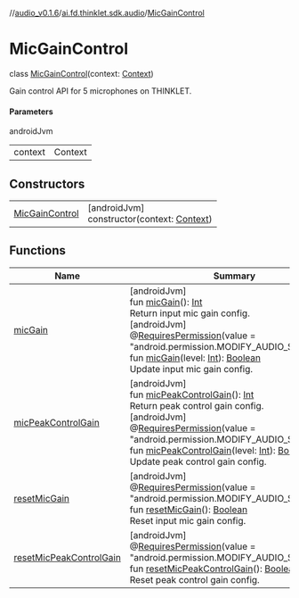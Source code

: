 //[audio_v0.1.6](../../../index.md)/[ai.fd.thinklet.sdk.audio](../index.md)/[MicGainControl](index.md)

# MicGainControl

class [MicGainControl](index.md)(context: [Context](https://developer.android.com/reference/kotlin/android/content/Context.html))

Gain control API for 5 microphones on THINKLET.

#### Parameters

androidJvm

| | |
|---|---|
| context | Context |

## Constructors

| | |
|---|---|
| [MicGainControl](-mic-gain-control.md) | [androidJvm]<br>constructor(context: [Context](https://developer.android.com/reference/kotlin/android/content/Context.html)) |

## Functions

| Name | Summary |
|---|---|
| [micGain](mic-gain.md) | [androidJvm]<br>fun [micGain](mic-gain.md)(): [Int](https://kotlinlang.org/api/latest/jvm/stdlib/kotlin/-int/index.html)<br>Return input mic gain config.<br>[androidJvm]<br>@[RequiresPermission](https://developer.android.com/reference/kotlin/androidx/annotation/RequiresPermission.html)(value = &quot;android.permission.MODIFY_AUDIO_SETTINGS&quot;)<br>fun [micGain](mic-gain.md)(level: [Int](https://kotlinlang.org/api/latest/jvm/stdlib/kotlin/-int/index.html)): [Boolean](https://kotlinlang.org/api/latest/jvm/stdlib/kotlin/-boolean/index.html)<br>Update input mic gain config. |
| [micPeakControlGain](mic-peak-control-gain.md) | [androidJvm]<br>fun [micPeakControlGain](mic-peak-control-gain.md)(): [Int](https://kotlinlang.org/api/latest/jvm/stdlib/kotlin/-int/index.html)<br>Return peak control gain config.<br>[androidJvm]<br>@[RequiresPermission](https://developer.android.com/reference/kotlin/androidx/annotation/RequiresPermission.html)(value = &quot;android.permission.MODIFY_AUDIO_SETTINGS&quot;)<br>fun [micPeakControlGain](mic-peak-control-gain.md)(level: [Int](https://kotlinlang.org/api/latest/jvm/stdlib/kotlin/-int/index.html)): [Boolean](https://kotlinlang.org/api/latest/jvm/stdlib/kotlin/-boolean/index.html)<br>Update peak control gain config. |
| [resetMicGain](reset-mic-gain.md) | [androidJvm]<br>@[RequiresPermission](https://developer.android.com/reference/kotlin/androidx/annotation/RequiresPermission.html)(value = &quot;android.permission.MODIFY_AUDIO_SETTINGS&quot;)<br>fun [resetMicGain](reset-mic-gain.md)(): [Boolean](https://kotlinlang.org/api/latest/jvm/stdlib/kotlin/-boolean/index.html)<br>Reset input mic gain config. |
| [resetMicPeakControlGain](reset-mic-peak-control-gain.md) | [androidJvm]<br>@[RequiresPermission](https://developer.android.com/reference/kotlin/androidx/annotation/RequiresPermission.html)(value = &quot;android.permission.MODIFY_AUDIO_SETTINGS&quot;)<br>fun [resetMicPeakControlGain](reset-mic-peak-control-gain.md)(): [Boolean](https://kotlinlang.org/api/latest/jvm/stdlib/kotlin/-boolean/index.html)<br>Reset peak control gain config. |
